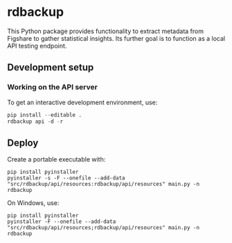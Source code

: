 rdbackup
=========

This Python package provides functionality to extract metadata from Figshare
to gather statistical insights.  Its further goal is to function as a
local API testing endpoint.

## Development setup



### Working on the API server

To get an interactive development environment, use:
```python
pip install --editable .
rdbackup api -d -r
```

## Deploy

Create a portable executable with:

```
pip install pyinstaller
pyinstaller -s -F --onefile --add-data "src/rdbackup/api/resources:rdbackup/api/resources" main.py -n rdbackup
```

On Windows, use:

```
pip install pyinstaller
pyinstaller -F --onefile --add-data "src/rdbackup/api/resources;rdbackup/api/resources" main.py -n rdbackup
```
